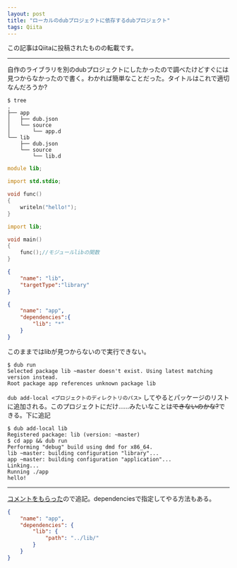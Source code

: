 ```yaml
---
layout: post
title: "ローカルのdubプロジェクトに依存するdubプロジェクト"
tags: Qiita
---
```

この記事はQiitaに投稿されたものの転載です。

---
自作のライブラリを別のdubプロジェクトにしたかったので調べたけどすぐには見つからなかったので書く。わかれば簡単なことだった。タイトルはこれで適切なんだろうか?

```console
$ tree
.
├── app
│   ├── dub.json
│   └── source
│       └── app.d
└── lib
    ├── dub.json
    └── source
        └── lib.d
```

```d:lib/source/lib.d
module lib;

import std.stdio;

void func()
{
    writeln("hello!");
}
```

```d:app/source/app.d
import lib;

void main()
{
    func();//モジュールlibの関数
}
```

```json:lib/dub.json
{
    "name": "lib",
    "targetType":"library"
}
```

```json:app/dub.json
{
    "name": "app",
    "dependencies":{
        "lib": "*"
    }
}
```

このままではlibが見つからないので実行できない。

```console
$ dub run
Selected package lib ~master doesn't exist. Using latest matching version instead.
Root package app references unknown package lib
```

`dub add-local <プロジェクトのディレクトリのパス>` してやるとパッケージのリストに追加される。このプロジェクトにだけ……みたいなことは~~できないのかな?~~できる。下に追記

```console
$ dub add-local lib
Registered package: lib (version: ~master)
$ cd app && dub run
Performing "debug" build using dmd for x86_64.
lib ~master: building configuration "library"...
app ~master: building configuration "application"...
Linking...
Running ./app 
hello!
```

---

[コメントをもらった](http://qiita.com/kotet/items/4ef5039d17c521ec5dc7#comment-0ee42a51bbeae9ecc2aa)ので追記。dependenciesで指定してやる方法もある。

```json:app/dub.json
{
    "name": "app",
    "dependencies": {
        "lib": {
            "path": "../lib/"
        }
    }
}
````
